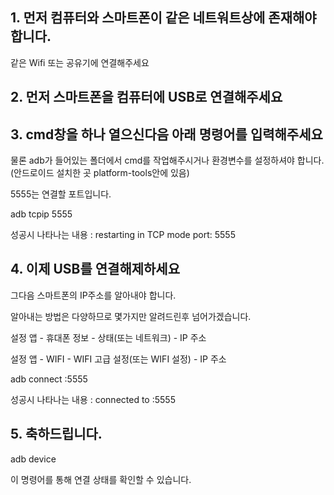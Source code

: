 ## 1. 먼저 컴퓨터와 스마트폰이 같은 네트워트상에 존재해야 합니다.

   같은 Wifi 또는 공유기에 연결해주세요   


## 2. 먼저 스마트폰을 컴퓨터에 USB로 연결해주세요


## 3. cmd창을 하나 열으신다음 아래 명령어를 입력해주세요

물론 adb가 들어있는 폴더에서 cmd를 작업해주시거나 환경변수를 설정하셔야 합니다.   
(안드로이드 설치한 곳 platform-tools안에 있음)   

5555는 연결할 포트입니다.   


adb tcpip 5555   


성공시 나타나는 내용 : restarting in TCP mode port: 5555   


## 4. 이제 USB를 연결해제하세요

그다음 스마트폰의 IP주소를 알아내야 합니다.   

알아내는 방법은 다양하므로 몇가지만 알려드린후 넘어가겠습니다.   


설정 앱 - 휴대폰 정보 - 상태(또는 네트워크) - IP 주소   

설정 앱 - WIFI - WIFI 고급 설정(또는 WIFI 설정) - IP 주소   


adb connect <Your IP>:5555   


성공시 나타나는 내용 : connected to <IP>:5555   


## 5. 축하드립니다.

adb device   

이 명령어를 통해 연결 상태를 확인할 수 있습니다.   
